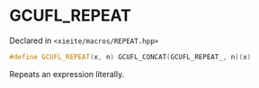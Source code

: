 # GCUFL_REPEAT
Declared in `<xieite/macros/REPEAT.hpp>`
```cpp
#define GCUFL_REPEAT(x, n) GCUFL_CONCAT(GCUFL_REPEAT_, n)(x)
```
Repeats an expression literally.
